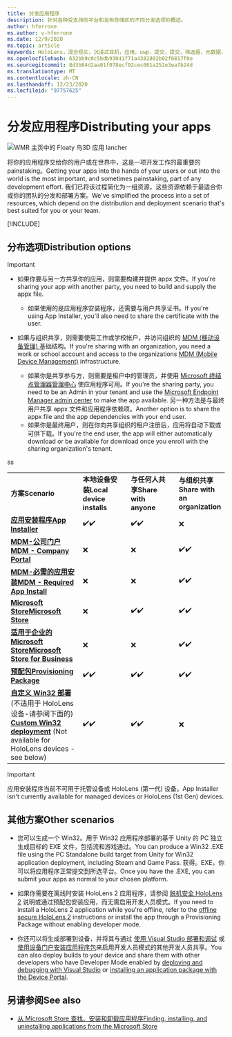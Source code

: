 ```yaml
---
title: 分发应用程序
description: 针对各种受支持的平台和发布存储区的不同分发选项的概述。
author: hferrone
ms.author: v-hferrone
ms.date: 12/9/2020
ms.topic: article
keywords: HoloLens，混合现实，沉浸式耳机，应用，uwp，提交，提交，筛选器，元数据，系统要求，关键字，wack，证书，包，appx，销售情况
ms.openlocfilehash: 632bb9c0c5bdb93041f71a4382802b02f6817f0e
ms.sourcegitcommit: 8d3b84d2aa01f078ecf92cec001a252e3ea7b24d
ms.translationtype: MT
ms.contentlocale: zh-CN
ms.lasthandoff: 12/23/2020
ms.locfileid: "97757625"
---
```

# <a name="distributing-your-apps"></a><span data-ttu-id="e6e4b-104">分发应用程序</span><span class="sxs-lookup"><span data-stu-id="e6e4b-104">Distributing your apps</span></span>

![WMR 主页中的 Floaty 鸟3D 应用 lancher](images/distribute-hero-image.png)

<span data-ttu-id="e6e4b-106">将你的应用程序交给你的用户或在世界中，这是一项开发工作的最重要的 painstaking。</span><span class="sxs-lookup"><span data-stu-id="e6e4b-106">Getting your apps into the hands of your users or out into the world is the most important, and sometimes painstaking, part of any development effort.</span></span> <span data-ttu-id="e6e4b-107">我们已将该过程简化为一组资源，这些资源依赖于最适合你或你的团队的分发和部署方案。</span><span class="sxs-lookup"><span data-stu-id="e6e4b-107">We've simplified the process into a set of resources, which depend on the distribution and deployment scenario that's best suited for you or your team.</span></span>

[!INCLUDE[](includes/before-submission.md)]

## <a name="distribution-options"></a><span data-ttu-id="e6e4b-108">分布选项</span><span class="sxs-lookup"><span data-stu-id="e6e4b-108">Distribution options</span></span>

> [!IMPORTANT]
> * <span data-ttu-id="e6e4b-109">如果你要与另一方共享你的应用，则需要构建并提供 appx 文件。</span><span class="sxs-lookup"><span data-stu-id="e6e4b-109">If you're sharing your app with another party, you need to build and supply the appx file.</span></span> 
>     * <span data-ttu-id="e6e4b-110">如果使用的是应用程序安装程序，还需要与用户共享证书。</span><span class="sxs-lookup"><span data-stu-id="e6e4b-110">If you're using App Installer, you'll also need to share the certificate with the user.</span></span>
> 
> * <span data-ttu-id="e6e4b-111">如果与组织共享，则需要使用工作或学校帐户，并访问组织的 [MDM (移动设备管理) ](https://docs.microsoft.com/hololens/hololens-enroll-mdm) 基础结构。</span><span class="sxs-lookup"><span data-stu-id="e6e4b-111">If you're sharing with an organization, you need a work or school account and access to the organizations [MDM (Mobile Device Management)](https://docs.microsoft.com/hololens/hololens-enroll-mdm) infrastructure.</span></span>  
>    * <span data-ttu-id="e6e4b-112">如果你是共享参与方，则需要是租户中的管理员，并使用 [Microsoft 终结点管理器管理中心](https://docs.microsoft.com/mem/intune/apps/apps-deploy) 使应用程序可用。</span><span class="sxs-lookup"><span data-stu-id="e6e4b-112">If you're the sharing party, you need to be an Admin in your tenant and use the [Microsoft Endpoint Manager admin center](https://docs.microsoft.com/mem/intune/apps/apps-deploy) to make the app available.</span></span> <span data-ttu-id="e6e4b-113">另一种方法是与最终用户共享 appx 文件和应用程序依赖项。</span><span class="sxs-lookup"><span data-stu-id="e6e4b-113">Another option is to share the appx file and the app dependencies with your end user.</span></span>
>    * <span data-ttu-id="e6e4b-114">如果你是最终用户，则在你向共享组织的租户注册后，应用将自动下载或可供下载。</span><span class="sxs-lookup"><span data-stu-id="e6e4b-114">If you're the end user, the app will either automatically download or be available for download once you enroll with the sharing organization's tenant.</span></span> 

<table>
<colgroup>
    <col width="33%" />
    <col width="22%" />
    <col width="22%" />
    <col width="22%" />
</colgroup>
<tr>
    <td><span data-ttu-id="e6e4b-115"><strong>方案</strong></span><span class="sxs-lookup"><span data-stu-id="e6e4b-115"><strong>Scenario</strong></span></span></td>
    <td><span data-ttu-id="e6e4b-116"><strong>本地设备安装</strong></span><span class="sxs-lookup"><span data-stu-id="e6e4b-116"><strong>Local device installs</strong></span></span></td>
    <td><span data-ttu-id="e6e4b-117"><strong>与任何人共享</strong></span><span class="sxs-lookup"><span data-stu-id="e6e4b-117"><strong>Share with anyone</strong></span></span></td>
    <td><span data-ttu-id="e6e4b-118"><strong>与组织共享</strong></span><span class="sxs-lookup"><span data-stu-id="e6e4b-118"><strong>Share with an organization</strong></span></span></td>
</tr>
<tr>
    <td><span data-ttu-id="e6e4b-119"><a href="https://docs.microsoft.com/hololens/app-deploy-app-installer"><strong>应用安装程序</strong></span><span class="sxs-lookup"><span data-stu-id="e6e4b-119"><a href="https://docs.microsoft.com/hololens/app-deploy-app-installer"><strong>App Installer</strong></span></span></td>
    <td><span data-ttu-id="e6e4b-120">✔️</span><span class="sxs-lookup"><span data-stu-id="e6e4b-120">✔️</span></span></td>
    <td><span data-ttu-id="e6e4b-121">✔️</span><span class="sxs-lookup"><span data-stu-id="e6e4b-121">✔️</span></span></td>
    <td>❌</td>
</tr>
<tr>
    <td><span data-ttu-id="e6e4b-122"><a href="https://docs.microsoft.com/hololens/app-deploy-app-installer"><strong>MDM-公司门户</strong></a></span><span class="sxs-lookup"><span data-stu-id="e6e4b-122"><a href="https://docs.microsoft.com/hololens/app-deploy-app-installer"><strong>MDM - Company Portal</strong></a></span></span></td>
    <td>❌</td>
    <td>❌</td>
    <td><span data-ttu-id="e6e4b-123">✔️</span><span class="sxs-lookup"><span data-stu-id="e6e4b-123">✔️</span></span></td>
</tr>
<tr>
    <td><span data-ttu-id="e6e4b-124"><a href="https://docs.microsoft.com/hololens/app-deploy-intune"><strong>MDM-必需的应用安装</strong></a></span><span class="sxs-lookup"><span data-stu-id="e6e4b-124"><a href="https://docs.microsoft.com/hololens/app-deploy-intune"><strong>MDM - Required App Install</strong></a></span></span></td>
    <td>❌</td>
    <td>❌</td>
    <td><span data-ttu-id="e6e4b-125">✔️</span><span class="sxs-lookup"><span data-stu-id="e6e4b-125">✔️</span></span></td>
</tr>
<tr>
    <td><span data-ttu-id="e6e4b-126"><a href="submitting-an-app-to-the-microsoft-store.md"><strong>Microsoft Store</strong></a></span><span class="sxs-lookup"><span data-stu-id="e6e4b-126"><a href="submitting-an-app-to-the-microsoft-store.md"><strong>Microsoft Store</strong></a></span></span></td>
    <td>❌</td>
    <td><span data-ttu-id="e6e4b-127">✔️</span><span class="sxs-lookup"><span data-stu-id="e6e4b-127">✔️</span></span></td>
    <td><span data-ttu-id="e6e4b-128">✔️</span><span class="sxs-lookup"><span data-stu-id="e6e4b-128">✔️</span></span></td><span data-ttu-id="e6e4b-129">s</span><span class="sxs-lookup"><span data-stu-id="e6e4b-129">s</span></span>
</tr>
<tr>
    <td><span data-ttu-id="e6e4b-130"><a href="https://docs.microsoft.com/hololens/app-deploy-store-business"><strong>适用于企业的 Microsoft Store</strong></a></span><span class="sxs-lookup"><span data-stu-id="e6e4b-130"><a href="https://docs.microsoft.com/hololens/app-deploy-store-business"><strong>Microsoft Store for Business</strong></a></span></span></td>
    <td>❌</td>
    <td>❌</td>
    <td><span data-ttu-id="e6e4b-131">✔️</span><span class="sxs-lookup"><span data-stu-id="e6e4b-131">✔️</span></span></td>
</tr>
<tr>
    <td><span data-ttu-id="e6e4b-132"><a href="https://docs.microsoft.com/hololens/app-deploy-provisioning-package"><strong>预配包</strong></a></span><span class="sxs-lookup"><span data-stu-id="e6e4b-132"><a href="https://docs.microsoft.com/hololens/app-deploy-provisioning-package"><strong>Provisioning Package</strong></a></span></span></td>
    <td><span data-ttu-id="e6e4b-133">✔️</span><span class="sxs-lookup"><span data-stu-id="e6e4b-133">✔️</span></span></td>
    <td><span data-ttu-id="e6e4b-134">✔️</span><span class="sxs-lookup"><span data-stu-id="e6e4b-134">✔️</span></span></td>
    <td><span data-ttu-id="e6e4b-135">✔️</span><span class="sxs-lookup"><span data-stu-id="e6e4b-135">✔️</span></span></td>
</tr>
<tr>
    <td><span data-ttu-id="e6e4b-136"><a href="#other-scenarios"><strong>自定义 Win32 部署</strong></a> (不适用于 HoloLens 设备-请参阅下面的) </span><span class="sxs-lookup"><span data-stu-id="e6e4b-136"><a href="#other-scenarios"><strong>Custom Win32 deployment</strong></a> (Not available for HoloLens devices - see below)</span></span></td>
    <td><span data-ttu-id="e6e4b-137">✔️</span><span class="sxs-lookup"><span data-stu-id="e6e4b-137">✔️</span></span></td>
    <td><span data-ttu-id="e6e4b-138">✔️</span><span class="sxs-lookup"><span data-stu-id="e6e4b-138">✔️</span></span></td>
    <td>❌</td>
</tr>
</table>

> [!IMPORTANT]
> <span data-ttu-id="e6e4b-139">应用安装程序当前不可用于托管设备或 HoloLens (第一代) 设备。</span><span class="sxs-lookup"><span data-stu-id="e6e4b-139">App Installer isn't currently available for managed devices or HoloLens (1st Gen) devices.</span></span>

## <a name="other-scenarios"></a><span data-ttu-id="e6e4b-140">其他方案</span><span class="sxs-lookup"><span data-stu-id="e6e4b-140">Other scenarios</span></span>

* <span data-ttu-id="e6e4b-141">您可以生成一个 Win32。用于 Win32 应用程序部署的基于 Unity 的 PC 独立生成目标的 EXE 文件，包括流和游戏通过。</span><span class="sxs-lookup"><span data-stu-id="e6e4b-141">You can produce a Win32 .EXE file using the PC Standalone build target from Unity for Win32 application deployment, including Steam and Game Pass.</span></span> <span data-ttu-id="e6e4b-142">获得。EXE，你可以将应用程序正常提交到所选平台。</span><span class="sxs-lookup"><span data-stu-id="e6e4b-142">Once you have the .EXE, you can submit your apps as normal to your chosen platform.</span></span> 

* <span data-ttu-id="e6e4b-143">如果你需要在离线时安装 HoloLens 2 应用程序，请参阅 [脱机安全 HoloLens 2](https://docs.microsoft.com/hololens/hololens-common-scenarios-offline-secure) 说明或通过预配包安装应用，而无需启用开发人员模式。</span><span class="sxs-lookup"><span data-stu-id="e6e4b-143">If you need to install a HoloLens 2 application while you're offline, refer to the [offline secure HoloLens 2](https://docs.microsoft.com/hololens/hololens-common-scenarios-offline-secure) instructions or install the app through a Provisioning Package without enabling developer mode.</span></span>

* <span data-ttu-id="e6e4b-144">你还可以将生成部署到设备，并将其与通过 [使用 Visual Studio 部署和调试](../develop/platform-capabilities-and-apis/using-visual-studio.md) 或 [使用设备门户安装应用程序包](https://docs.microsoft.com/hololens/holographic-custom-apps#installing-an-application-package-with-the-device-portal)来启用开发人员模式的其他开发人员共享。</span><span class="sxs-lookup"><span data-stu-id="e6e4b-144">You can also deploy builds to your device and share them with other developers who have Developer Mode enabled by [deploying and debugging with Visual Studio](../develop/platform-capabilities-and-apis/using-visual-studio.md) or [installing an application package with the Device Portal](https://docs.microsoft.com/hololens/holographic-custom-apps#installing-an-application-package-with-the-device-portal).</span></span>

## <a name="see-also"></a><span data-ttu-id="e6e4b-145">另请参阅</span><span class="sxs-lookup"><span data-stu-id="e6e4b-145">See also</span></span>
* [<span data-ttu-id="e6e4b-146">从 Microsoft Store 查找、安装和卸载应用程序</span><span class="sxs-lookup"><span data-stu-id="e6e4b-146">Finding, installing, and uninstalling applications from the Microsoft Store</span></span>](https://docs.microsoft.com/hololens/holographic-store-apps)

